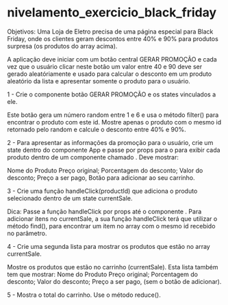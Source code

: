 # nivelamento_exercicio_black_friday

Objetivos: 
Uma Loja de Eletro precisa de uma página especial para Black Friday, onde os clientes geram descontos entre 40% e 90% para produtos surpresa (os produtos do array acima).

A aplicação deve iniciar com um botão central GERAR PROMOÇÃO e cada vez que o usuário clicar neste botão um valor entre 40 e 90 deve ser gerado aleatóriamente e usado para calcular o desconto em um produto aleatório da lista e apresentar somente o produto para o usuário.

1 - Crie o componente botão GERAR PROMOÇÃO e os states vinculados a ele.

Este botão gera um número random entre 1 e 6 e usa o método filter() para encontrar o produto com este id. 
Mostre apenas o produto com o mesmo id retornado pelo random e calcule o desconto entre 40% e 90%.

2 - Para apresentar as informações da promoção para o usuário, crie um state dentro do componente App e passe por props para o <ProductList/> para exibir cada produto dentro de um componente chamado <Product>.
Deve mostrar:

Nome do Produto
Preço original;
Porcentagem do desconto;
Valor do desconto;
Preço a ser pago,
Botão para adicionar ao seu carrinho.

3 - Crie uma função handleClick(productId) que adiciona o produto selecionado dentro de um state currentSale.

Dica: Passe a função handleClick por props até o componente <Product />.
Para adicionar itens no currentSale, a sua função handleClick terá que utilizar o método find(), para encontrar um item no array com o mesmo id recebido no parâmetro. 

4 - Crie uma segunda lista para mostrar os produtos que estão no array currentSale.

Mostre os produtos que estão no carrinho (currentSale). 
Esta lista também tem que mostrar:
Nome do Produto
Preço original;
Porcentagem do desconto;
Valor do desconto;
Preço a ser pago,
(sem o botão de adicionar). 

5 - Mostra o total do carrinho. Use o método reduce().
